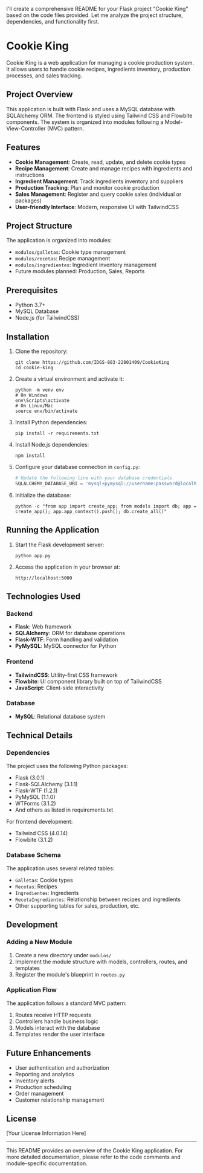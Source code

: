 I'll create a comprehensive README for your Flask project "Cookie King" based on the code files provided. Let me analyze the project structure, dependencies, and functionality first.

# Cookie King

Cookie King is a web application for managing a cookie production system. It allows users to handle cookie recipes, ingredients inventory, production processes, and sales tracking.

## Project Overview

This application is built with Flask and uses a MySQL database with SQLAlchemy ORM. The frontend is styled using Tailwind CSS and Flowbite components. The system is organized into modules following a Model-View-Controller (MVC) pattern.

## Features

- **Cookie Management**: Create, read, update, and delete cookie types
- **Recipe Management**: Create and manage recipes with ingredients and instructions
- **Ingredient Management**: Track ingredients inventory and suppliers
- **Production Tracking**: Plan and monitor cookie production
- **Sales Management**: Register and query cookie sales (individual or packages)
- **User-friendly Interface**: Modern, responsive UI with TailwindCSS

## Project Structure

The application is organized into modules:
- `modulos/galletas`: Cookie type management
- `modulos/recetas`: Recipe management
- `modulos/ingredientes`: Ingredient inventory management
- Future modules planned: Production, Sales, Reports

## Prerequisites

- Python 3.7+
- MySQL Database
- Node.js (for TailwindCSS)

## Installation

1. Clone the repository:
   ```
   git clone https://github.com/IDGS-803-22001409/CookieKing
   cd cookie-king
   ```

2. Create a virtual environment and activate it:
   ```
   python -m venv env
   # On Windows
   env\Scripts\activate
   # On Linux/Mac
   source env/bin/activate
   ```

3. Install Python dependencies:
   ```
   pip install -r requirements.txt
   ```

4. Install Node.js dependencies:
   ```
   npm install
   ```

5. Configure your database connection in `config.py`:
   ```python
   # Update the following line with your database credentials
   SQLALCHEMY_DATABASE_URI = 'mysql+pymysql://username:password@localhost:3306/CookieKing'
   ```

6. Initialize the database:
   ```
   python -c "from app import create_app; from models import db; app = create_app(); app.app_context().push(); db.create_all()"
   ```

## Running the Application

1. Start the Flask development server:
   ```
   python app.py
   ```

2. Access the application in your browser at:
   ```
   http://localhost:5000
   ```

## Technologies Used

### Backend
- **Flask**: Web framework
- **SQLAlchemy**: ORM for database operations
- **Flask-WTF**: Form handling and validation
- **PyMySQL**: MySQL connector for Python

### Frontend
- **TailwindCSS**: Utility-first CSS framework
- **Flowbite**: UI component library built on top of TailwindCSS
- **JavaScript**: Client-side interactivity

### Database
- **MySQL**: Relational database system

## Technical Details

### Dependencies

The project uses the following Python packages:
- Flask (3.0.1)
- Flask-SQLAlchemy (3.1.1)
- Flask-WTF (1.2.1)
- PyMySQL (1.1.0)
- WTForms (3.1.2)
- And others as listed in requirements.txt

For frontend development:
- Tailwind CSS (4.0.14)
- Flowbite (3.1.2)

### Database Schema

The application uses several related tables:
- `Galletas`: Cookie types
- `Recetas`: Recipes
- `Ingredientes`: Ingredients
- `RecetaIngredientes`: Relationship between recipes and ingredients
- Other supporting tables for sales, production, etc.

## Development

### Adding a New Module

1. Create a new directory under `modulos/`
2. Implement the module structure with models, controllers, routes, and templates
3. Register the module's blueprint in `routes.py`

### Application Flow

The application follows a standard MVC pattern:
1. Routes receive HTTP requests
2. Controllers handle business logic
3. Models interact with the database
4. Templates render the user interface

## Future Enhancements

- User authentication and authorization
- Reporting and analytics
- Inventory alerts
- Production scheduling
- Order management
- Customer relationship management

## License

[Your License Information Here]

---

This README provides an overview of the Cookie King application. For more detailed documentation, please refer to the code comments and module-specific documentation.